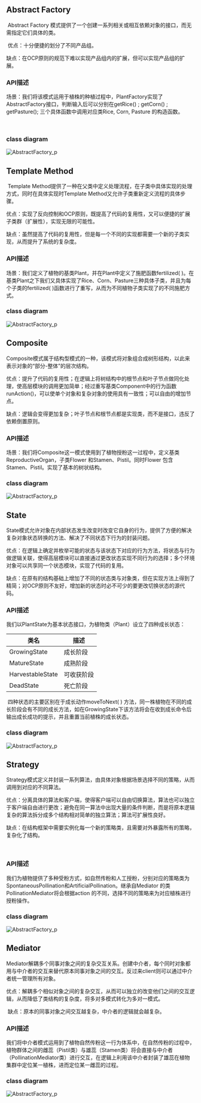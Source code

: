 ## Abstract Factory

​	Abstract Factory 模式提供了一个创建一系列相关或相互依赖对象的接口，而无需指定它们具体的类。

​	优点：十分便捷的划分了不同产品组。

​	缺点：在OCP原则的规范下难以实现产品组内的扩展，但可以实现产品组的扩展。



### API描述

​	场景：我们将该模式运用于植株的种植过程中，PlantFactory实现了AbstractFactory接口，判断输入后可以分别在getRice() ; getCorn() ; getPasture(); 三个具体函数中调用对应类Rice, Corn, Pasture 的构造函数。   

​	

### class diagram

![AbstractFactory_p](.\uml_images\Method_or_patterns\AbstractFactory_p.png)





## Template Method

​	Template Method提供了一种在父类中定义处理流程，在子类中具体实现的处理方式，同时在具体实现时Template Method又允许子类重新定义流程的具体步骤。

​	优点：实现了反向控制和OCP原则，既提高了代码的复用性，又可以便捷的扩展子类群（扩展性），实现无限的可能性。

​	缺点：虽然提高了代码的复用性，但是每一个不同的实现都需要一个新的子类实现，从而提升了系统的复杂度。



### API描述

​	场景：我们定义了植物的基类Plant，并在Plant中定义了施肥函数fertilized( )。在基类Plant之下我们又具体实现了Rice、Corn、Pasture三种具体子类，并且为每个子类的fertilized( )函数进行了重写，从而为不同植物子类实现了的不同施肥方式。



### class diagram 

![AbstractFactory_p](.\uml_images\Method_or_patterns\TemplateMethod_p.png)





## Composite

​	Composite模式属于结构型模式的一种，该模式将对象组合成树形结构，以此来表示对象的“部分-整体”的层次结构。

​	优点：提升了代码的复用性；在逻辑上将树结构中的根节点和叶子节点做同化处理，使高层模块的调用更加简单；经过重写基类Component中的行为函数runAction()，可以使单个对象和复杂对象的使用具有一致性；可以自由的增加节点。

​	缺点：逻辑会变得更加复杂；叶子节点和根节点都是实现类，而不是接口，违反了依赖倒置原则。



### API描述

​	场景：我们将Composite这一模式使用到了植物授粉这一过程中，定义基类ReproductiveOrgan，子类Flower 和Stamen、Pistil。同时Flower 包含Stamen、Pistil。实现了基本的树状结构。	



### class diagram

![AbstractFactory_p](.\uml_images\Method_or_patterns\Composite_p.png)







## State 

​	State模式允许对象在内部状态发生改变时改变它自身的行为，提供了方便的解决复杂对象状态转换的方法、解决了不同状态下行为的封装问题。

​	优点：在逻辑上确定并枚举可能的状态与该状态下对应的行为方法，将状态与行为做逻辑关联，使得高层模块可以直接通过更改状态实现不同行为的选择；多个环境对象可以共享同一个状态模块，实现了代码的复用。

​	缺点：在原有的结构基础上增加了不同的状态类与对象类，但在实现方法上得到了精简；对OCP原则不友好，增加新的状态时必不可少的要更改切换状态的源代码。



### API描述

​	我们以PlantState为基本状态接口，为植物类（Plant）设立了四种成长状态：

| 类名             | 描述       |
| ---------------- | ---------- |
| GrowingState     | 成长阶段   |
| MatureState      | 成熟阶段   |
| HarvestableState | 可收获阶段 |
| DeadState        | 死亡阶段   |

​	四种状态的主要区别在于成长动作moveToNext( ) 方法，同一株植物在不同的成长阶段会有不同的成长方法，如在GrowingState下该方法将会在收到成长命令后输出成长成功的提示，并且重置当前植株的成长状态。



### class diagram

![AbstractFactory_p](.\uml_images\Method_or_patterns\State.png)







## Strategy

​	Strategy模式定义并封装一系列算法，由具体对象根据场景选择不同的策略，从而调用到对应的不同算法。

​	优点：分离具体的算法和客户端，使得客户端可以自由切换算法，算法也可以独立于客户端自由进行更改；避免在同一算法中出现大量的条件判断，而是将原本逻辑复杂的算法拆分成多个结构相对简单的独立算法；算法可扩展性良好。

​	缺点：在结构框架中需要实例化每一个新的策略类，且需要对外暴露所有的策略，复杂化了结构。

​	

### API描述

​	我们为植物提供了多种受粉方式，如自然传粉和人工授粉，分别对应的策略类为SpontaneousPollination和ArtificialPollination。继承自Mediator 的类PollinationMediator将会根据action 的不同，选择不同的策略来为对应植株进行授粉操作。



### class diagram

![AbstractFactory_p](.\uml_images\Method_or_patterns\Strategy_p.png)







## Mediator

​	Mediator解耦多个同事对象之间的复杂交互关系。创建中介者，每个同时对象都用与中介者的交互来替代原本同事对象之间的交互。反过来client则可以通过中介者统一管理所有对象。	

​	优点：解耦多个相似对象之间的复杂交互，从而可以独立的改变他们之间的交互逻辑，从而降低了类结构的复杂度，将多对多模式转化为多对一模式。

​	缺点：原本的同事对象之间交互越复杂，中介者的逻辑就会越复杂。



### API描述

​	我们将中介者模式运用到了植物自然传粉这一行为体系中，在自然传粉的过程中，植物群体之间的雌蕊（Pistil类）与雄蕊（Stamen类）将会直接与中介者（PollinationMediator类）进行交互，在逻辑上利用该中介者封装了雄蕊在植物集群中定位某一植株，进而定位某一雌蕊的过程。



### class diagram

![AbstractFactory_p](.\uml_images\Method_or_patterns\Mediator.png)











​	